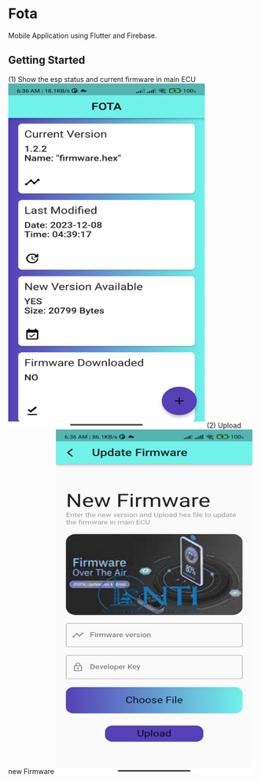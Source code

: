 # Fota

Mobile Application using Flutter and Firebase.

## Getting Started
(1) Show the esp status and current firmware in main ECU
<img src="https://github.com/MaryamMagdy570/FOTA-NTI-GP/blob/Flutter-App/appScreenUpdateMain.jpg" width="400" height="700">
(2) Upload new Firmware
<img src="https://github.com/MaryamMagdy570/FOTA-NTI-GP/blob/Flutter-App/appScreenUpdate.jpg" width="400" height="700">

